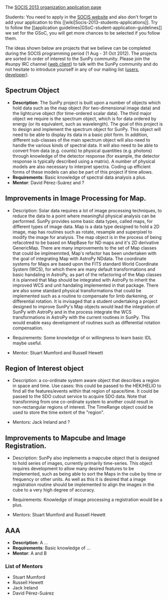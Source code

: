 The [SOCIS 2013 organization application page](https://github.com/sunpy/sunpy/wiki/SOCIS-2013)

Students: You need to apply in the [SOCIS website](http://sophia.estec.esa.int/socis2013/?q=node/11) and also don't forget to add your application to this [[wiki|Socis-2013-students-applications]].  Try to follow the [[application guidelines|GSoC-student-application-guidelines]] we set for the GSoC, you will get more chances to be selected if you follow them.

The ideas shown below are projects that we believe can be completed during the SOCIS programming period (1 Aug - 31 Oct 2012).  The projects are sorted in order of interest to the SunPy community.  Please join the #sunpy IRC channel ([web client](http://webchat.freenode.net/)) to talk with the SunPy community and do not hesitate to introduce yourself in any of our mailing list ([users](https://groups.google.com/forum/?fromgroups#!forum/sunpy), [developer](https://groups.google.com/forum/?fromgroups#!forum/sunpy-dev)).

## Spectrum Object
* **Description**: The SunPy project is built upon a number of objects which hold data such as the map object (for two-dimensional image data) and the lightcurve object (for time-ordered scalar data).  The third major object we require is the spectrum object, which is for data ordered by energy (or its equivalent, such as wavelength). The goal of this project is to design and implement the spectrum object for SunPy. This object will need to be able to display its data in a basic plot form. In addition, different sub-classes of the main spectrum object will also need to handle the various kinds of spectral data.  It will also need to be able to convert from data (e.g. counts) to physical quantities (e.g. photons) through knowledge of the detector response (for example, the detector response is typically described using a matrix). A number of physical models are also necessary to interpret spectra. Coding up efficient forms of these models can also be part of this project if time allows.
* **Requirements**: Basic knowledge of spectral data analysis a plus.
* **Mentor**: David Pérez-Suárez and ?

## Improvements in Image Processing for Map.

* Description: Solar data requires a lot of image processing techniques, to reduce the data to a point where meaningful physical analysis can be performed. SunPy provides some basic data types, called maps, for different types of image data. Map is a data type designed to hold a 2D image, map has routines such as rotate, resample and superpixel to modify the image for analysis. 
The map object is in the process of being refacotred to be based on MapBase for ND maps and it's 2D derivative GenericMap. There are many improvements to the set of Map classes that could be implmemnted, Map's refactor has been undertaken with the goal of integrating Map with AstroPy NDdata.
The coordinate systems for Maps are based upon the FITS standard World Coordinate System (WCS), for which there are many default transformations and basic handaling in AstroPy, as part of the refactoring of the Map classes it is planned that Map should be integrated with AstroPy to inherit the improved WCS and unit handaling implemented in that package.
There are also some standard physical transformations that could be implemented such as a routine to compensate for limb darkening, or differential rotation.
It is invisaged that a student undertaking a project designed to improve SunPy's Map objects would lead the integration of SunPy with AstroPy and in the process integrate the WCS transformations in AstroPy with the current routines in SunPy. This would enable easy development of routines such as differential rotation compensation. 

* Requirements: Some knowledge of or willingness to learn basic IDL maybe useful.

* Mentor: Stuart Mumford and Russell Hewett

## Region of Interest object
* Description: a co-ordinate system aware object that describes a region in space and time.  Use cases: this could be passed to the HEK/HELIO to find all the features/events within that region of space/time.  It could be passed to the SDO cutout service to acquire SDO data.  Note that transforming from one co-ordinate system to another could result in non-rectangular regions of interest.  The TimeRange object could be used to store the time extent of the "region".

* Mentors: Jack Ireland and ?

## Improvements to Mapcube and Image Registration.

* Description: SunPy also implements a mapcube object that is designed to hold series of images, currently primarily time-series. This object requires development to allow many desired features to be implemented, such as being able to sort the Maps in the cube by time or frequency or other units. As well as this it is desired that a image registration routine should be implemented to align the images in the cube to a very high degree of accuracy.

* Requirements: Knowledge of image processing a registration would be a plus.

* Mentors: Stuart Mumford and Russell Hewett

## AAA
* **Description**: A ...
* **Requirements**: Basic knowledge of ...
* **Mentor**: A and B


### List of Mentors

* Stuart Mumford
* Russell Hewett
* Jack Ireland
* David Pérez-Suárez